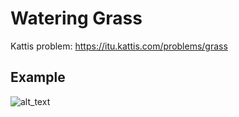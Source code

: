 # Watering Grass
Kattis problem: https://itu.kattis.com/problems/grass

## Example 
![alt_text](https://github.itu.dk/sgal/watering_grass/blob/main/example.png)
